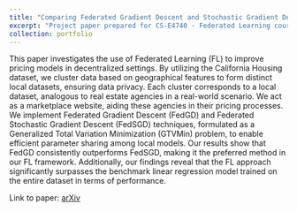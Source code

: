 ```yaml
---
title: "Comparing Federated Gradient Descent and Stochastic Gradient Descent for Modelling Housing Value Prediction"
excerpt: "Project paper prepared for CS-E4740 - Federated Learning course. <br/><img src='/images/output_clus.jpg' width='1000px' height='auto'>"
collection: portfolio
---
```


This paper investigates the use of Federated Learning (FL) to improve pricing models in decentralized settings. By utilizing the California Housing dataset, we cluster data based on geographical features to form distinct local datasets, ensuring data privacy. Each cluster corresponds to a local dataset, analogous to real estate agencies in a real-world scenario. We act as a marketplace website, aiding these agencies in their pricing processes. We implement Federated Gradient Descent (FedGD) and Federated Stochastic Gradient Descent (FedSGD) techniques, formulated as a Generalized Total Variation Minimization (GTVMin) problem, to enable efficient parameter sharing among local models. Our results show that FedGD consistently outperforms FedSGD, making it the preferred method in our FL framework. Additionally, our findings reveal that the FL approach significantly surpasses the benchmark linear regression model trained on the entire dataset in terms of performance.

Link to paper: [arXiv](https://arxiv.org/abs/2106.00000)
